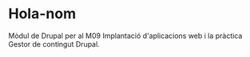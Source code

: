 # Hola-nom
Mòdul de Drupal per al M09 Implantació d'aplicacions web i la pràctica Gestor de contingut Drupal.
